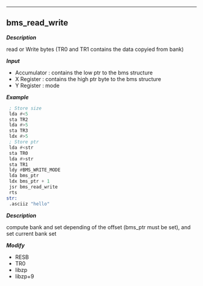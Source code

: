---

## bms_read_write

***Description***

read or Write bytes (TR0 and TR1 contains the data copyied from bank)

***Input***

* Accumulator : contains the low ptr to the bms structure
* X Register : contains the high ptr byte to the bms structure
* Y Register : mode 

***Example***

```asm
 ; Store size
 lda #<5
 sta TR2
 lda #>5
 sta TR3
 ldx #>5
 ; Store ptr
 lda #<str
 sta TR0
 lda #>str
 sta TR1
 ldy #BMS_WRITE_MODE
 lda bms_ptr
 ldx bms_ptr + 1
 jsr bms_read_write
 rts
str:
 .asciiz "hello"
```

***Description***

compute bank and set depending of the offset (bms_ptr must be set), and set current bank set


***Modify***

* RESB
* TR0
* libzp
* libzp+9

